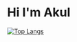 # Hi I'm Akul

[![Top Langs](https://github-readme-stats.vercel.app/api/top-langs/?username=Akul-Chordia&layout=compact&theme=vision-friendly-dark)](https://github.com/anuraghazra/github-readme-stats)
